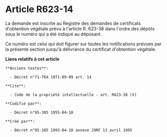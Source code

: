 # Article R623-14

La demande est inscrite au Registre des demandes de certificats d'obtention végétale prévu à l'article R. 623-38 dans l'ordre
des dépôts sous le numéro qui a été indiqué au déposant. 

Ce numéro est celui qui doit figurer sur toutes les notifications prévues par la présente section jusqu'à délivrance du
certificat d'obtention végétale.

**Liens relatifs à cet article**

	**Anciens textes**:

	  - Décret n°71-764 1971-09-09 art. 14

	**Cite**:

	  - Code de la propriété intellectuelle - art. R623-38 (V)

	**Codifié par**:

	  - Décret n°95-385 1955-04-10

	**Créé par**:

	  - Décret n°95-385 1995-04-10 annexe JORF 13 avril 1995
